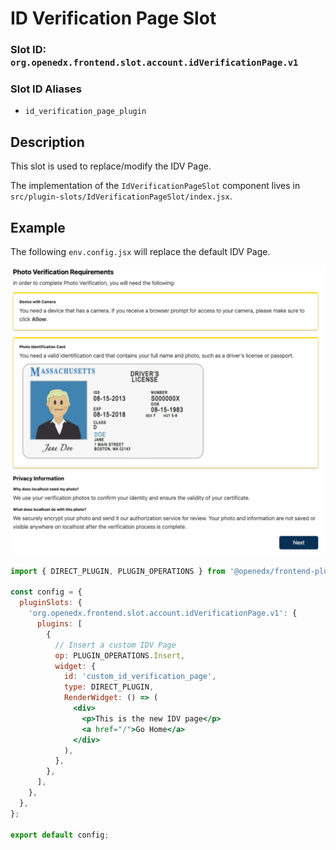 # ID Verification Page Slot

### Slot ID: `org.openedx.frontend.slot.account.idVerificationPage.v1`

### Slot ID Aliases
* `id_verification_page_plugin`

## Description

This slot is used to replace/modify the IDV Page.

The implementation of the `IdVerificationPageSlot` component lives in `src/plugin-slots/IdVerificationPageSlot/index.jsx`.

## Example

The following `env.config.jsx` will replace the default IDV Page.

![Screenshot of Default IDV Page](./images/default_id-verification-page.png)

```jsx
import { DIRECT_PLUGIN, PLUGIN_OPERATIONS } from '@openedx/frontend-plugin-framework';

const config = {
  pluginSlots: {
    'org.openedx.frontend.slot.account.idVerificationPage.v1': {
      plugins: [
        {
          // Insert a custom IDV Page
          op: PLUGIN_OPERATIONS.Insert,
          widget: {
            id: 'custom_id_verification_page',
            type: DIRECT_PLUGIN,
            RenderWidget: () => (
              <div>
                <p>This is the new IDV page</p>
                <a href="/">Go Home</a>
              </div>
            ),
          },
        },
      ],
    },
  },
};

export default config;

```

